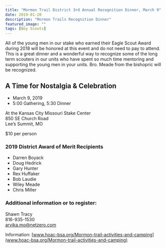 ```yaml
---
title: "Mormon Trail District 3rd Annual Recognition Dinner, March 9"
date: 2019-01-20
description: "Mormon Trails Recognition Dinner"
featured_image: ""
tags: [Boy Scouts]
---
```


All of the young men in our stake who earned their Eagle Scout Award during 2018 will be honored at this event and do not need to pay to attend. This is a great dinner and a wonderful way to recognize some of the long term scouters in our units who have spent so much time mentoring and supporting the young men in your units. Bro. Meade from the bishopric will be recognized.

## A Time for Nostalgia & Celebration

- March 9, 2019
- 5:00 Gathering, 5:30 Dinner

At the Kansas City Missouri Stake Center<br>
850 SE Church Road<br>
Lee’s Summit, MO

$10 per person

### 2019 District Award of Merit Recipients

- Darren Boyack
- Doug Hedrick
- Gary Hunter
- Rex Huffaker
- Bob Laudie
- Wiley Meade
- Chris Miller

### Additional information or to register: 

Shawn Tracy<br>
816-935-1530<br>
arvika.mo@netzero.com 

Information: [www.hoac-bsa.org/Mormon-trail-activities-and-camping](www.hoac-bsa.org/Mormon-trail-activities-and-camping) 
